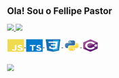 ## Ola! Sou o Fellipe Pastor
 <div>
  <a href="https://github.com/fellipePastor">
  <img height="180em" src="https://github-readme-stats.vercel.app/api?username=fellipePastor&show_icons=true&theme=dracula&include_all_commits=true&count_private=true"/>
  <img height="180em" src="https://github-readme-stats.vercel.app/api/top-langs/?username=fellipePastor&layout=compact&langs_count=16&theme=radical"/>
</div>
<div style="display: inline_block"><br>
  <img align="center" alt="Pastor-Js" height="30" width="40" src="https://raw.githubusercontent.com/devicons/devicon/master/icons/javascript/javascript-plain.svg">
  <img align="center" alt="Pastor-Ts" height="30" width="40" src="https://raw.githubusercontent.com/devicons/devicon/master/icons/typescript/typescript-plain.svg">
  <img align="center" alt="Pastor-CSS" height="30" width="40" src="https://raw.githubusercontent.com/devicons/devicon/master/icons/css3/css3-original.svg">
  <img align="center" alt="Pastor-Python" height="30" width="40" src="https://raw.githubusercontent.com/devicons/devicon/master/icons/python/python-original.svg">
  <img align="center" alt="Pastor-Csharp" height="30" width="40" src="https://raw.githubusercontent.com/devicons/devicon/master/icons/csharp/csharp-original.svg">

</div>
  
  ##
 
<div> 
  <a href="https://www.linkedin.com/in/fellipepastor" target="_blank"><img src="https://img.shields.io/badge/-LinkedIn-%230077B5?style=for-the-badge&logo=linkedin&logoColor=white" target="_blank"></a> 

 
</div>
